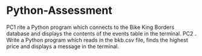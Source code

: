 # Python-Assessment
PC1 rite a Python program which connects to the Bike King Borders database and displays the  contents of the events table in the terminal. PC2 . Write a Python program which reads in the bkb.csv file, finds the highest price and displays a  message in the terminal. 
